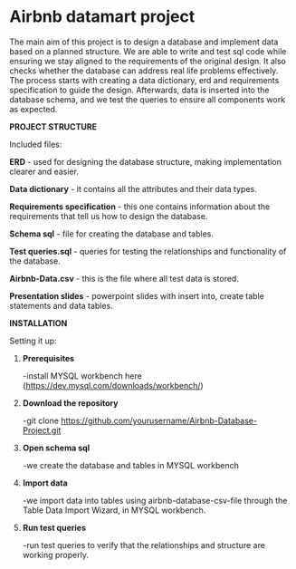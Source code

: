 # Airbnb datamart project
The main aim of this project is to design a database and implement data based on a planned structure. We are able to write and test sql code while ensuring we stay aligned to the requirements of the original design. It also checks whether the database can address real life problems effectively. The process starts with creating a data dictionary, erd and requirements specification to guide the design. Afterwards, data is inserted into the database schema, and we test the queries to ensure all components work as expected.

**PROJECT STRUCTURE**

Included files:

**ERD** - used for designing the database structure, making implementation clearer and easier.

**Data dictionary** - it contains all the attributes and their data types.

**Requirements specification** - this one contains information about the requirements that tell us how to design the database.

**Schema sql** - file for creating the database and tables.

**Test queries.sql** - queries for testing the relationships and functionality of the database.

**Airbnb-Data.csv** - this is the file where all test data is stored.

**Presentation slides** - powerpoint slides with insert into, create table statements and data tables.



**INSTALLATION**

Setting it up:

1) **Prerequisites**
 
   -install MYSQL workbench here (https://dev.mysql.com/downloads/workbench/)

2) **Download the repository**
 
   -git clone https://github.com/yourusername/Airbnb-Database-Project.git

3) **Open schema sql**
  
   -we create the database and tables in MYSQL workbench

4) **Import data**
  
   -we import data into tables using airbnb-database-csv-file through the Table Data Import Wizard, in MYSQL workbench.

5) **Run test queries**
    
   -run test queries to verify that the relationships and structure are working properly.




